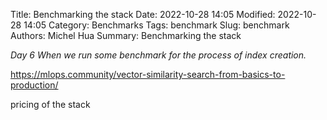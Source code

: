 Title: Benchmarking the stack
Date: 2022-10-28 14:05
Modified: 2022-10-28 14:05
Category: Benchmarks
Tags: benchmark
Slug: benchmark
Authors: Michel Hua
Summary: Benchmarking the stack

_Day 6 When we run some benchmark for the process of index creation._

https://mlops.community/vector-similarity-search-from-basics-to-production/

pricing of the stack